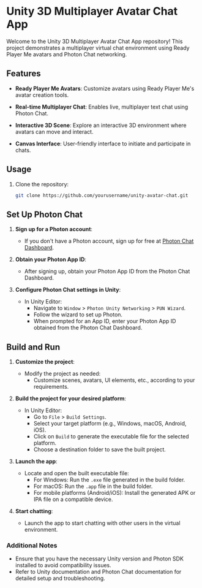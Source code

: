 # Unity 3D Multiplayer Avatar Chat App

Welcome to the Unity 3D Multiplayer Avatar Chat App repository! This project demonstrates a multiplayer virtual chat environment using Ready Player Me avatars and Photon Chat networking.

## Features

- **Ready Player Me Avatars**: Customize avatars using Ready Player Me's avatar creation tools.
  
- **Real-time Multiplayer Chat**: Enables live, multiplayer text chat using Photon Chat.
  
- **Interactive 3D Scene**: Explore an interactive 3D environment where avatars can move and interact.
  
- **Canvas Interface**: User-friendly interface to initiate and participate in chats.

## Usage

1. Clone the repository:

   ```bash
   git clone https://github.com/yourusername/unity-avatar-chat.git
## Set Up Photon Chat

1. **Sign up for a Photon account**:
   - If you don't have a Photon account, sign up for free at [Photon Chat Dashboard](https://www.photonengine.com/en-US/Chat).

2. **Obtain your Photon App ID**:
   - After signing up, obtain your Photon App ID from the Photon Chat Dashboard.

3. **Configure Photon Chat settings in Unity**:
   - In Unity Editor:
     - Navigate to `Window` > `Photon Unity Networking` > `PUN Wizard`.
     - Follow the wizard to set up Photon.
     - When prompted for an App ID, enter your Photon App ID obtained from the Photon Chat Dashboard.

## Build and Run

1. **Customize the project**:
   - Modify the project as needed:
     - Customize scenes, avatars, UI elements, etc., according to your requirements.

2. **Build the project for your desired platform**:
   - In Unity Editor:
     - Go to `File` > `Build Settings`.
     - Select your target platform (e.g., Windows, macOS, Android, iOS).
     - Click on `Build` to generate the executable file for the selected platform.
     - Choose a destination folder to save the built project.

3. **Launch the app**:
   - Locate and open the built executable file:
     - For Windows: Run the `.exe` file generated in the build folder.
     - For macOS: Run the `.app` file in the build folder.
     - For mobile platforms (Android/iOS): Install the generated APK or IPA file on a compatible device.

4. **Start chatting**:
   - Launch the app to start chatting with other users in the virtual environment.

### Additional Notes

- Ensure that you have the necessary Unity version and Photon SDK installed to avoid compatibility issues.
- Refer to Unity documentation and Photon Chat documentation for detailed setup and troubleshooting.
